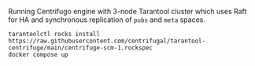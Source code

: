 Running Centrifugo engine with 3-node Tarantool cluster which uses Raft for HA and synchronous replication of `pubs` and `meta` spaces.

```
tarantoolctl rocks install https://raw.githubusercontent.com/centrifugal/tarantool-centrifuge/main/centrifuge-scm-1.rockspec
docker compose up
```
